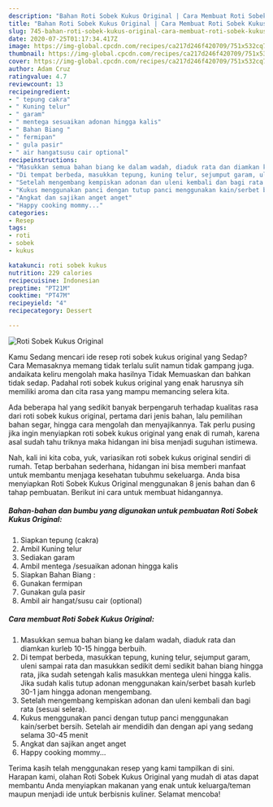 ```yaml
---
description: "Bahan Roti Sobek Kukus Original | Cara Membuat Roti Sobek Kukus Original Yang Bisa Manjain Lidah"
title: "Bahan Roti Sobek Kukus Original | Cara Membuat Roti Sobek Kukus Original Yang Bisa Manjain Lidah"
slug: 745-bahan-roti-sobek-kukus-original-cara-membuat-roti-sobek-kukus-original-yang-bisa-manjain-lidah
date: 2020-07-25T01:17:34.417Z
image: https://img-global.cpcdn.com/recipes/ca217d246f420709/751x532cq70/roti-sobek-kukus-original-foto-resep-utama.jpg
thumbnail: https://img-global.cpcdn.com/recipes/ca217d246f420709/751x532cq70/roti-sobek-kukus-original-foto-resep-utama.jpg
cover: https://img-global.cpcdn.com/recipes/ca217d246f420709/751x532cq70/roti-sobek-kukus-original-foto-resep-utama.jpg
author: Adam Cruz
ratingvalue: 4.7
reviewcount: 13
recipeingredient:
- " tepung cakra"
- " Kuning telur"
- " garam"
- " mentega sesuaikan adonan hingga kalis"
- " Bahan Biang "
- " fermipan"
- " gula pasir"
- " air hangatsusu cair optional"
recipeinstructions:
- "Masukkan semua bahan biang ke dalam wadah, diaduk rata dan diamkan kurleb 10-15 hingga berbuih."
- "Di tempat berbeda, masukkan tepung, kuning telur, sejumput garam, uleni sampai rata dan masukkan sedikit demi sedikit bahan biang hingga rata, jika sudah setengah kalis masukkan mentega uleni hingga kalis. Jika sudah kalis tutup adonan menggunakan kain/serbet basah kurleb 30-1 jam hingga adonan mengembang."
- "Setelah mengembang kempiskan adonan dan uleni kembali dan bagi rata (sesuai selera)."
- "Kukus menggunakan panci dengan tutup panci menggunakan kain/serbet bersih. Setelah air mendidih dan dengan api yang sedang selama 30-45 menit"
- "Angkat dan sajikan anget anget"
- "Happy cooking mommy..."
categories:
- Resep
tags:
- roti
- sobek
- kukus

katakunci: roti sobek kukus 
nutrition: 229 calories
recipecuisine: Indonesian
preptime: "PT21M"
cooktime: "PT47M"
recipeyield: "4"
recipecategory: Dessert

---
```



![Roti Sobek Kukus Original](https://img-global.cpcdn.com/recipes/ca217d246f420709/751x532cq70/roti-sobek-kukus-original-foto-resep-utama.jpg)

Kamu Sedang mencari ide resep roti sobek kukus original yang Sedap? Cara Memasaknya memang tidak terlalu sulit namun tidak gampang juga. andaikata keliru mengolah maka hasilnya Tidak Memuaskan dan bahkan tidak sedap. Padahal roti sobek kukus original yang enak harusnya sih memiliki aroma dan cita rasa yang mampu memancing selera kita.

Ada beberapa hal yang sedikit banyak berpengaruh terhadap kualitas rasa dari roti sobek kukus original, pertama dari jenis bahan, lalu pemilihan bahan segar, hingga cara mengolah dan menyajikannya. Tak perlu pusing jika ingin menyiapkan roti sobek kukus original yang enak di rumah, karena asal sudah tahu triknya maka hidangan ini bisa menjadi suguhan istimewa.




Nah, kali ini kita coba, yuk, variasikan roti sobek kukus original sendiri di rumah. Tetap berbahan sederhana, hidangan ini bisa memberi manfaat untuk membantu menjaga kesehatan tubuhmu sekeluarga. Anda bisa menyiapkan Roti Sobek Kukus Original menggunakan 8 jenis bahan dan 6 tahap pembuatan. Berikut ini cara untuk membuat hidangannya.

<!--inarticleads1-->

##### Bahan-bahan dan bumbu yang digunakan untuk pembuatan Roti Sobek Kukus Original:

1. Siapkan  tepung (cakra)
1. Ambil  Kuning telur
1. Sediakan  garam
1. Ambil  mentega /sesuaikan adonan hingga kalis
1. Siapkan  Bahan Biang :
1. Gunakan  fermipan
1. Gunakan  gula pasir
1. Ambil  air hangat/susu cair (optional)




<!--inarticleads2-->

##### Cara membuat Roti Sobek Kukus Original:

1. Masukkan semua bahan biang ke dalam wadah, diaduk rata dan diamkan kurleb 10-15 hingga berbuih.
1. Di tempat berbeda, masukkan tepung, kuning telur, sejumput garam, uleni sampai rata dan masukkan sedikit demi sedikit bahan biang hingga rata, jika sudah setengah kalis masukkan mentega uleni hingga kalis. Jika sudah kalis tutup adonan menggunakan kain/serbet basah kurleb 30-1 jam hingga adonan mengembang.
1. Setelah mengembang kempiskan adonan dan uleni kembali dan bagi rata (sesuai selera).
1. Kukus menggunakan panci dengan tutup panci menggunakan kain/serbet bersih. Setelah air mendidih dan dengan api yang sedang selama 30-45 menit
1. Angkat dan sajikan anget anget
1. Happy cooking mommy...




Terima kasih telah menggunakan resep yang kami tampilkan di sini. Harapan kami, olahan Roti Sobek Kukus Original yang mudah di atas dapat membantu Anda menyiapkan makanan yang enak untuk keluarga/teman maupun menjadi ide untuk berbisnis kuliner. Selamat mencoba!
